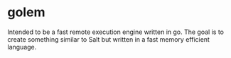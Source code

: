 # golem
Intended to be a fast remote execution engine written in go.  The goal is to create something similar to Salt but written in a fast memory efficient language.
